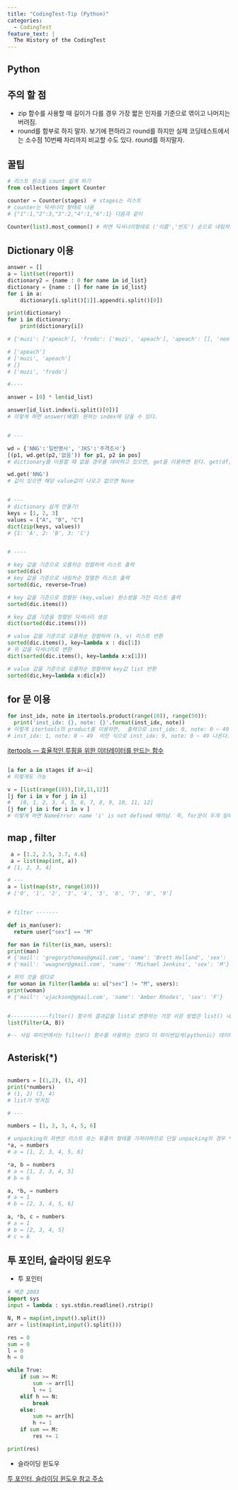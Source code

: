 ```yaml
---
title: "CodingTest-Tip (Python)"
categories:
  - CodingTest
feature_text: |
  The History of the CodingTest
---
```




## Python

## 주의 할 점

- zip 함수를 사용할 때 길이가 다를 경우 가장 짧은 인자를 기준으로 엮이고 나머지는 버려짐.
- round를 함부로 하지 말자. 보기에 편하라고 round를 하지만 실제 코딩테스트에서는 소수점 10번째 자리까지 비교할 수도 있다. round를 하지말자.


## 꿀팁

```python
# 리스트 원소들 count 쉽게 하기
from collections import Counter

counter = Counter(stages)  # stages는 리스트
# counter는 딕셔너리 형태로 나옴
# {"1":1,"2":3,"3":2,"4":1,"6":1} 다음과 같이

Counter(list).most_common() # 하면 딕셔너리형태로 ('이름','빈도') 순으로 내림차순 정렬됨

```

## Dictionary 이용
```python
answer = []
a = list(set(report))
dictionary2 = {name : 0 for name in id_list}
dictionary = {name : [] for name in id_list}
for i in a:
    dictionary[i.split()[1]].append(i.split()[0])

print(dictionary)
for i in dictionary:
    print(dictionary[i])

# {'muzi': ['apeach'], 'frodo': ['muzi', 'apeach'], 'apeach': [], 'neo': ['muzi', 'frodo']}

# ['apeach']
# ['muzi', 'apeach']
# []
# ['muzi', 'frodo']

#----

answer = [0] * len(id_list)

answer[id_list.index(i.split()[0])] 
# 이렇게 하면 answer(배열) 원하는 index에 담을 수 있다. 


# ---

wd = {'NNG':'일반명사', 'JKS':'주격조사'}
[(p1, wd.get(p2,'없음')) for p1, p2 in pos]  
# dictionary를 이용할 때 없을 경우를 대비하고 있으면, get을 이용하면 된다. get(df, ''), 두번째 인자에 대신할 값을 넣어주면 됨.

wd.get('NNG') 
# 값이 있으면 해당 value값이 나오고 없으면 None


# ---
# dictionary 쉽게 만들기!
keys = [1, 2, 3]
values = ["A", "B", "C"]
dict(zip(keys, values))
# {1: 'A', 2: 'B', 3: 'C'}


# ----

# key 값을 기준으로 오름차순 정렬하여 리스트 출력
sorted(dic)
# key 값을 기준으로 내림차순 정렬한 리스트 출력 
sorted(dic, reverse=True)

# key 값을 기준으로 정렬된 (key,value) 원소쌍을 가진 리스트 출력 
sorted(dic.items())

# key 값을 기준을 정렬된 딕셔너리 생성 
dict(sorted(dic.items()))

# value 값을 기준으로 오름차순 정렬하여 (k, v) 리스트 반환
sorted(dic.items(), key=lambda x : dic[1])
# 위 값을 딕셔너리로 변환
dict(sorted(dic.items(), key=lambda x:x[1]))

# value 값을 기준으로 오름차순 정렬하여 key값 list 반환
sorted(dic,key=lambda x:dic[x])

```


## for 문 이용

```python
for inst_idx, note in itertools.product(range(10)), range(50)):
  print('inst_idx: {}, note: {}'.format(inst_idx, note))
# 이렇게 itertools의 product를 이용하면,  출력으로 inst_idx: 0, note: 0 ~ 49 이 나오고 그 다음에
# inst_idx: 1, note: 0 ~ 49  이런 식으로 inst_idx: 9, note: 0 ~ 49 나온다.

```

[itertools — 효율적인 루핑을 위한 이터레이터를 만드는 함수](https://docs.python.org/ko/3/library/itertools.html)

```python

[a for a in stages if a>=i] 
# 이렇게도 가능

v = [list(range(10)),[10,11,12]]
[j for i in v for j in i]
# 	[0, 1, 2, 3, 4, 5, 6, 7, 8, 9, 10, 11, 12]
[j for j in i for i in v ]
# 이렇게 하면 NameError: name 'i' is not defined 에러남. 즉, for문이 두개 일때는 먼저 해야하는 것이 앞으로 가야한다. (실제로 풀어 쓸 때랑 마찬가지로)
```


## map , filter
```python
 a = [1.2, 2.5, 3.7, 4.6]
 a = list(map(int, a))
# [1, 2, 3, 4]

# ---
a = list(map(str, range(10)))
# ['0', '1', '2', '3', '4', '5', '6', '7', '8', '9']


# filter -------

def is_man(user):
  return user["sex"] == "M"

for man in filter(is_man, users):
print(man)
# {'mail': 'gregorythomas@gmail.com', 'name': 'Brett Holland', 'sex': 'M'}
# {'mail': 'wwagner@gmail.com', 'name': 'Michael Jenkins', 'sex': 'M'}

# 위의 것을 람다로 
for woman in filter(lambda u: u["sex"] != "M", users):
print(woman)
# {'mail': 'ujackson@gmail.com', 'name': 'Amber Rhodes', 'sex': 'F'}


#------------filter() 함수의 결과값을 list로 변환하는 가장 쉬운 방법은 list() 내장 함수를 사용하는 것입니다.
list(filter(A, B))

#-- 사실 파이썬에서는 filter() 함수를 사용하는 것보다 더 파이썬답게(pythonic) 데이터를 추려내는 방법이 있습니다. 바로 파이썬의 🌼이라고 불리는 list comprehension을 사용하는 방법
```


## Asterisk(*) 

```python
    
numbers = [(1,2), (3, 4)]
print(*numbers)
# (1, 2) (3, 4)  
# list가 벗겨짐

# ---

numbers = [1, 2, 3, 4, 5, 6]

# unpacking의 좌변은 리스트 또는 튜플의 형태를 가져야하므로 단일 unpacking의 경우 *a가 아닌 *a,를 사용
*a, = numbers
# a = [1, 2, 3, 4, 5, 6]

*a, b = numbers
# a = [1, 2, 3, 4, 5]
# b = 6

a, *b, = numbers
# a = 1
# b = [2, 3, 4, 5, 6]

a, *b, c = numbers
# a = 1
# b = [2, 3, 4, 5]
# c = 6

```


## 투 포인터, 슬라이딩 윈도우

- 투 포인터 
```python
# 백준 2003
import sys
input = lambda : sys.stdin.readline().rstrip()

N, M = map(int,input().split())
arr = list(map(int,input().split()))

res = 0
sum = 0
l = 0
h = 0

while True:
    if sum >= M:
        sum -= arr[l]
        l += 1
    elif h == N:
        break
    else:
        sum += arr[h]
        h += 1
    if sum == M:
        res += 1

print(res)
```

- 슬라이딩 윈도우

[투 포인터, 슬라이딩 윈도우 참고 주소](https://velog.io/@kshired/%ED%88%AC-%ED%8F%AC%EC%9D%B8%ED%84%B0-%EC%8A%AC%EB%9D%BC%EC%9D%B4%EB%94%A9-%EC%9C%88%EB%8F%84%EC%9A%B0)